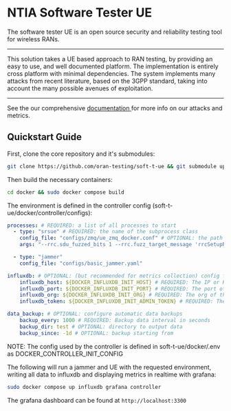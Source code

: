 # NTIA Software Tester UE

The software tester UE is an open source security and reliability testing tool for wireless RANs.

---

This solution takes a UE based approach to RAN testing, by providing an easy to use, and well documented platform. The implementation is entirely cross platform with minimal dependencies. The system implements many attacks from recent literature, based on the 3GPP standard, taking into account the many possible avenues of exploitation.

---

See the our comprehensive [documentation ](https://docs.rantesterue.org) for more info on our attacks and metrics.

## Quickstart Guide

First, clone the core repository and it's submodules:

```bash
git clone https://github.com/oran-testing/soft-t-ue && git submodule update --init --recursive
```

Then build the necessary containers:

```bash
cd docker && sudo docker compose build
```

The environment is defined in the controller config (soft-t-ue/docker/controller/configs):

```yaml
processes: # REQUIRED: a list of all processes to start
  - type: "srsue" # REQUIRED: the name of the subprocess class
    config_file: "configs/zmq/ue_zmq_docker.conf" # OPTIONAL: the path to a config file in the subprocess container
    args: "--rrc.sdu_fuzzed_bits 1 --rrc.fuzz_target_message 'rrcSetupRequest'" # OPTIONAL: arguments to pass to the subprocess container

  - type: "jammer"
    config_file: "configs/basic_jammer.yaml"

influxdb: # OPTIONAL: (but recommended for metrics collection) config for InfluxDB
    influxdb_host: ${DOCKER_INFLUXDB_INIT_HOST} # REQUIRED: The IP or HOSTNAME of InfluxDB container
    influxdb_port: ${DOCKER_INFLUXDB_INIT_PORT} # REQUIRED: The port of the InfluxDB service
    influxdb_org: ${DOCKER_INFLUXDB_INIT_ORG} # REQUIRED: The org of the InfluxDB service
    influxdb_token: ${DOCKER_INFLUXDB_INIT_ADMIN_TOKEN} # REQUIRED: The admin token of the InfluxDB service

data_backup: # OPTIONAL: configure automatic data backups
    backup_every: 1000 # REQUIRED: Backup data interval in seconds
    backup_dir: test # OPTIONAL: directory to output data
    backup_since: -1d # OPTIONAL: backup starting from
```

NOTE: The config used by the controller is defined in soft-t-ue/docker/.env as DOCKER_CONTROLLER_INIT_CONFIG

The following will run a jammer and UE with the requested environment, writing all data to influxdb and displaying metrics in realtime with grafana:

```bash
sudo docker compose up influxdb grafana controller
```

The grafana dashboard can be found at `http://localhost:3300`
